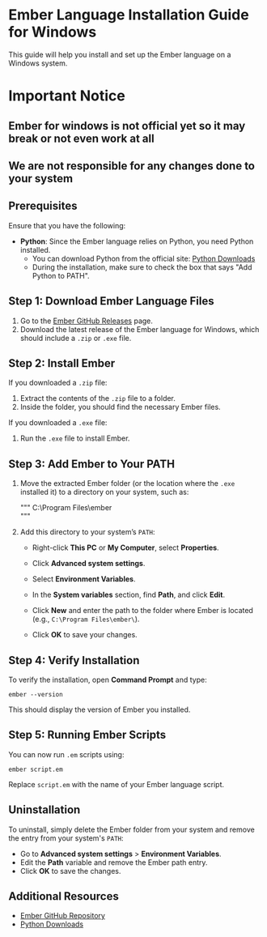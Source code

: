 # Ember Language Installation Guide for Windows

This guide will help you install and set up the Ember language on a Windows system.


# Important Notice

## Ember for windows is not official yet so it may break or not even work at all
## We are not responsible for any changes done to your system

## Prerequisites

Ensure that you have the following:

- **Python**: Since the Ember language relies on Python, you need Python installed.
  - You can download Python from the official site: [Python Downloads](https://www.python.org/downloads/)
  - During the installation, make sure to check the box that says "Add Python to PATH".

## Step 1: Download Ember Language Files

1. Go to the [Ember GitHub Releases](https://github.com/The-UnknownHacker/Ember/releases) page.
2. Download the latest release of the Ember language for Windows, which should include a `.zip` or `.exe` file.

## Step 2: Install Ember

If you downloaded a `.zip` file:

1. Extract the contents of the `.zip` file to a folder.
2. Inside the folder, you should find the necessary Ember files.

If you downloaded a `.exe` file:

1. Run the `.exe` file to install Ember.

## Step 3: Add Ember to Your PATH

1. Move the extracted Ember folder (or the location where the `.exe` installed it) to a directory on your system, such as:

    """
    C:\Program Files\ember\
    """

2. Add this directory to your system’s `PATH`:

   - Right-click **This PC** or **My Computer**, select **Properties**.
   - Click **Advanced system settings**.
   - Select **Environment Variables**.
   - In the **System variables** section, find **Path**, and click **Edit**.
   - Click **New** and enter the path to the folder where Ember is located (e.g., `C:\Program Files\ember\`).

   - Click **OK** to save your changes.

## Step 4: Verify Installation

To verify the installation, open **Command Prompt** and type:

```
ember --version
```

This should display the version of Ember you installed.

## Step 5: Running Ember Scripts

You can now run `.em` scripts using:

```
ember script.em
```

Replace `script.em` with the name of your Ember language script.

## Uninstallation

To uninstall, simply delete the Ember folder from your system and remove the entry from your system's `PATH`:

- Go to **Advanced system settings** > **Environment Variables**.
- Edit the **Path** variable and remove the Ember path entry.
- Click **OK** to save the changes.

## Additional Resources

- [Ember GitHub Repository](https://github.com/The-UnknownHacker/Ember)
- [Python Downloads](https://www.python.org/downloads/)
